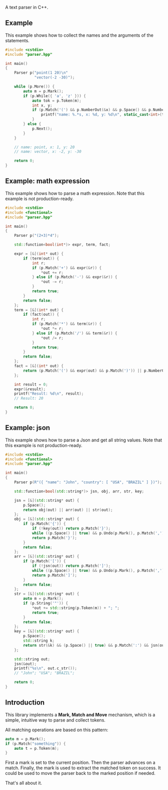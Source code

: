 A text parser in C++.

## Example

This example shows how to collect the names and the arguments of the statements.

```cpp
#include <cstdio>
#include "parser.hpp"

int main()
{
    Parser p("point(1 20)\n"
             "vector(-2 -30)");

    while (p.More()) {
        auto m = p.Mark();
        if (p.While({ 'a', 'z' })) {
            auto tok = p.Token(m);
            int x, y;
            if (p.Match('(') && p.NumberOut(&x) && p.Space() && p.NumberOut(&y) && p.Match(')')) {
                printf("name: %.*s, x: %d, y: %d\n", static_cast<int>(tok.size()), tok.data(), x, y);
            }
        } else {
            p.Next();
        }
    }

    // name: point, x: 1, y: 20
    // name: vector, x: -2, y: -30

    return 0;
}
```

## Example: math expression

This example shows how to parse a math expression.
Note that this example is not production-ready.

```cpp
#include <cstdio>
#include <functional>
#include "parser.hpp"

int main()
{
    Parser p("(2+3)*4");

    std::function<bool(int*)> expr, term, fact;

    expr = [&](int* out) {
        if (term(out)) {
            int r;
            if (p.Match('+') && expr(&r)) {
                *out += r;
            } else if (p.Match('-') && expr(&r)) {
                *out -= r;
            }
            return true;
        }
        return false;
    };
    term = [&](int* out) {
        if (fact(out)) {
            int r;
            if (p.Match('*') && term(&r)) {
                *out *= r;
            } else if (p.Match('/') && term(&r)) {
                *out /= r;
            }
            return true;
        }
        return false;
    };
    fact = [&](int* out) {
        return (p.Match('(') && expr(out) && p.Match(')')) || p.NumberOut(out);
    };

    int result = 0;
    expr(&result);
    printf("Result: %d\n", result);
    // Result: 20

    return 0;
}
```

## Example: json

This example shows how to parse a Json and get all string values.
Note that this example is not production-ready.

```cpp
#include <cstdio>
#include <functional>
#include "parser.hpp"

int main()
{
    Parser p(R"({ "name": "John", "country": [ "USA", "BRAZIL" ] })");

    std::function<bool(std::string*)> jsn, obj, arr, str, key;

    jsn = [&](std::string* out) {
        p.Space();
        return obj(out) || arr(out) || str(out);
    };
    obj = [&](std::string* out) {
        if (p.Match('{')) {
            if (!key(out)) return p.Match('}');
            while ((p.Space() || true) && p.Undo(p.Mark(), p.Match(',') && key(out)));
            return p.Match('}');
        }
        return false;
    };
    arr = [&](std::string* out) {
        if (p.Match('[')) {
            if (!jsn(out)) return p.Match(']');
            while ((p.Space() || true) && p.Undo(p.Mark(), p.Match(',') && jsn(out)));
            return p.Match(']');
        }
        return false;
    };
    str = [&](std::string* out) {
        auto m = p.Mark();
        if (p.String('"')) {
            *out += std::string(p.Token(m)) + "; ";
            return true;
        }
        return false;
    };
    key = [&](std::string* out) {
        p.Space();
        std::string k;
        return str(&k) && (p.Space() || true) && p.Match(':') && jsn(out);
    };

    std::string out;
    jsn(&out);
    printf("%s\n", out.c_str());
    // "John"; "USA"; "BRAZIL";

    return 0;
}
```

## Introduction

This library implements a **Mark, Match and Move** mechanism,
which is a simple, intuitive way to parse and collect tokens.

All matching operations are based on this pattern:

```cpp
auto m = p.Mark();
if (p.Match("something")) {
    auto t = p.Token(m);
}
```

First a mark is set to the current position.
Then the parser advances on a match.
Finally, the mark is used to extract the matched token on success.
It could be used to move the parser back to the marked position if needed.

That's all about it.
